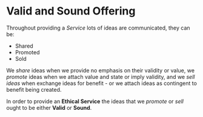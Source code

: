 # Valid and Sound Offering

Throughout providing a *Service* lots of ideas are communicated, they can be:

* Shared
* Promoted
* Sold

We *share* ideas when we provide no emphasis on their validity or value, we *promote* ideas when we attach value and state or imply validity, and we *sell ideas* when exchange ideas for benefit - or we attach ideas as contingent to benefit being created.

In order to provide an **Ethical Service** the ideas that we *promote* or *sell* ought to be either **Valid** or **Sound**.
<!--stackedit_data:
eyJoaXN0b3J5IjpbNDI4NTg5ODg1XX0=
-->